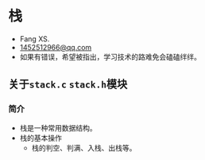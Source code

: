# 栈
+ Fang XS.
+ 1452512966@qq.com
+ 如果有错误，希望被指出，学习技术的路难免会磕磕绊绊。

## 关于`stack.c` `stack.h`模块
### 简介
+ 栈是一种常用数据结构。
+ 栈的基本操作
    + 栈的判空、判满、入栈、出栈等。